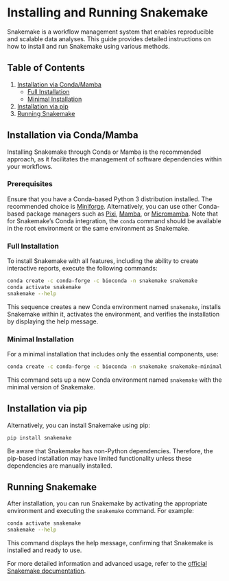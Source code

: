 # Installing and Running Snakemake

Snakemake is a workflow management system that enables reproducible and scalable data analyses. This guide provides detailed instructions on how to install and run Snakemake using various methods.

## Table of Contents

1. [Installation via Conda/Mamba](#installation-via-condamamba)
    - [Full Installation](#full-installation)
    - [Minimal Installation](#minimal-installation)
2. [Installation via pip](#installation-via-pip)
3. [Running Snakemake](#running-snakemake)

## Installation via Conda/Mamba

Installing Snakemake through Conda or Mamba is the recommended approach, as it facilitates the management of software dependencies within your workflows.

### Prerequisites

Ensure that you have a Conda-based Python 3 distribution installed. The recommended choice is [Miniforge](https://github.com/conda-forge/miniforge). Alternatively, you can use other Conda-based package managers such as [Pixi](https://github.com/mamba-org/pixi), [Mamba](https://github.com/mamba-org/mamba), or [Micromamba](https://github.com/mamba-org/micromamba). Note that for Snakemake’s Conda integration, the `conda` command should be available in the root environment or the same environment as Snakemake.

### Full Installation

To install Snakemake with all features, including the ability to create interactive reports, execute the following commands:

```sh
conda create -c conda-forge -c bioconda -n snakemake snakemake
conda activate snakemake
snakemake --help
```

This sequence creates a new Conda environment named `snakemake`, installs Snakemake within it, activates the environment, and verifies the installation by displaying the help message.

### Minimal Installation

For a minimal installation that includes only the essential components, use:

```sh
conda create -c conda-forge -c bioconda -n snakemake snakemake-minimal
```

This command sets up a new Conda environment named `snakemake` with the minimal version of Snakemake.

## Installation via pip

Alternatively, you can install Snakemake using pip:

```sh
pip install snakemake
```

Be aware that Snakemake has non-Python dependencies. Therefore, the pip-based installation may have limited functionality unless these dependencies are manually installed.

## Running Snakemake

After installation, you can run Snakemake by activating the appropriate environment and executing the `snakemake` command. For example:

```sh
conda activate snakemake
snakemake --help
```

This command displays the help message, confirming that Snakemake is installed and ready to use.

For more detailed information and advanced usage, refer to the [official Snakemake documentation](https://snakemake.readthedocs.io/en/stable/getting_started/installation.html).